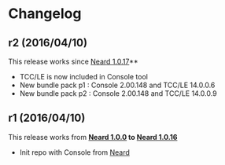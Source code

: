 # Changelog

## r2 (2016/04/10)

This release works since [Neard 1.0.17](https://github.com/crazy-max/neard/releases/tag/v1.0.17)**

* TCC/LE is now included in Console tool
* New bundle pack p1 : Console 2.00.148 and TCC/LE 14.0.0.6
* New bundle pack p2 : Console 2.00.148 and TCC/LE 14.0.0.9

## r1 (2016/04/10)

This release works from **[Neard 1.0.0](https://github.com/crazy-max/neard/releases/tag/v1.0.0) to [Neard 1.0.16](https://github.com/crazy-max/neard/releases/tag/v1.0.16)**

* Init repo with Console from [Neard](https://github.com/crazy-max/neard)
